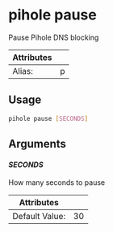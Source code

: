 # pihole pause

Pause Pihole DNS blocking

| Attributes       | &nbsp;
|------------------|-------------
| Alias:           | p

## Usage

```bash
pihole pause [SECONDS]
```

## Arguments

#### *SECONDS*

How many seconds to pause

| Attributes      | &nbsp;
|-----------------|-------------
| Default Value:  | 30


